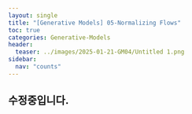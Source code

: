 ```yaml
---
layout: single
title: "[Generative Models] 05-Normalizing Flows"
toc: true
categories: Generative-Models
header:
  teaser: ../images/2025-01-21-GM04/Untitled 1.png
sidebar:
  nav: "counts"
---
```


## 수정중입니다.